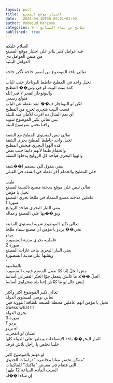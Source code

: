 ```yaml
---
layout: post
title:  اختيار موقع المصنع
date:   2024-04-10T00:00:01+03:00
author: Mahmoud Marzouk
categories: 9 - نصائح عن بناء المصانع
published:  true
---
```

السلام عليكم\
فيه عوامل كتير بتاثر علي اختيار موقع المصنع\
من ضمن العوامل دي\
العوامل البيئية\
.\
تعالي ناخد الموضوع من أصغر حاجة لأكبر حاجة\
.\
تخيل واحد في المطبخ حاطط البوتاجاز جنب الباب\
كده ست البيت لو في وس�� المطبخ\
والبوتوجاز انفجر لا قدر الله\
هتولع رسمي\
لكن لو البوتاجاز ف�� ابعد نقطة عن الباب\
فست البيت هتجري تخرج من المطبخ\
أي نعم المثال ده أقرب للأمان منه للبيئة\
بس تعالي نكبر الموضوع شويه\
واحنا نحس بموضوع البيئة\
.\
تعالي نبص لمستوي المطبخ مع الشقة\
تخيل واحد حاطط المطبخ بحري الشقة\
كده الهوا البحري هيخش المطبخ\
والحمام طبعا لأنهم دايما جنب بعض\
والهوا البحري هياخد كل الروايح يدخلها الشقة\
.\
يبقي بنقول للي بيصمم ا��شقة\
خلي المطبخ والحمام آخر نقطة في الشقة في القبلي\
.\
طيب\
تعالي نبص علي موقع مدخنة مصنع بالنسبة لمصنع\
تخيل يا مؤمن\
عاملين مدخنة مصنع السماد في طلخا بحري المصنع\
صورة 1\
يعني التيار البحري هياخد الروايح\
ويق��بها علي المصنع وعماله\
.\
تعالي نكبر الموضوع شويه لمستوى المدينة\
تخي�� بردو يا مؤمن ان مصنع سماد طلخا\
بردو\
عاملينه بحري مدينة المنصورة\
صورة 2\
يعني التيار البحري بياخد غازات المصنع\
ويقلبها علي مدينة المنصورة\
-\
بالمناسبة\
مش الحلّ إنّنا كنّا نعمل المصنع جنوب المنصورة\
الحلّ ��نّه ما كانش يتعمل جوّا الحيّز العمراني أساسا\
إيش حال لو ما كنّاش إحنا بلد صحراوي أساسا\
.\
تعالي نكبر الموضوع اكتر واكتر\
تعالي نوصل لمستوي الدولة\
تخيل يا مؤمن انهم عاملين محطة الضبعة للطاقة النووية فين\
Guess what !!!\
بحري الدولة\
صورة 3\
بردو ؟\
اه بردو\
عشان لو انفجرت\
التيار البحر�� ياخد الإشعاعات ويقلبها على الدولة كلها\
خلينا نخلص يا راجل بلاش قرف\
.\
لو مهتم بالموضوع اكتر\
ممكن تحضر معانا محاضرة \"دراسات الجدوي\"\
اللي هتقام في معرض \"ماكتك\" للماكينات\
السبت القادم الساعة 12 ظهرا\
إن شاء ا��له
